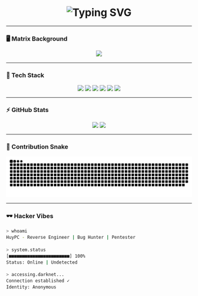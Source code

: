 <!-- 🚀 GitHub Profile - Dark Hacker Style -->

<h1 align="center">
  <img src="https://readme-typing-svg.herokuapp.com?font=Fira+Code&size=22&pause=1000&color=00FF99&center=true&vCenter=true&width=600&lines=👾+HuyPC+%7C+Cyber+Explorer;Reverse+Engineer+%7C+Bug+Hunter+%7C+Pentester;⚡+Cyber+Samurai+%7C+Ghost+in+the+Net" alt="Typing SVG" />
</h1>

---

### 🖥️ Matrix Background
<p align="center">
  <img src="https://i.gifer.com/7VE.gif" width="800" />
</p>

---

### 🧩 Tech Stack
<p align="center">
  <img src="https://img.shields.io/badge/-Python-0d1117?logo=python&logoColor=ffdd54" />
  <img src="https://img.shields.io/badge/-JavaScript-0d1117?logo=javascript&logoColor=f7df1e" />
  <img src="https://img.shields.io/badge/-Linux-0d1117?logo=linux&logoColor=ffffff" />
  <img src="https://img.shields.io/badge/-CyberSec-0d1117?logo=probot&logoColor=00ff99" />
  <img src="https://img.shields.io/badge/-Flask-0d1117?logo=flask&logoColor=ffffff" />
  <img src="https://img.shields.io/badge/-Node.js-0d1117?logo=node.js&logoColor=00ff99" />
</p>

---

### ⚡ GitHub Stats
<p align="center">
  <img src="https://github-readme-stats.vercel.app/api?username=firstsuii111222&show_icons=true&theme=radical&bg_color=0d1117&hide_border=true" height="165"/>
  <img src="https://github-readme-stats.vercel.app/api/top-langs/?username=firstsuii111222&layout=compact&theme=radical&bg_color=0d1117&hide_border=true" height="165"/>
</p>

---

### 🐍 Contribution Snake
<p align="center">
  <img src="https://raw.githubusercontent.com/Platane/snk/output/github-contribution-grid-snake.svg" alt="snake"/>
</p>

---

### 🕶️ Hacker Vibes
```bash
> whoami
HuyPC - Reverse Engineer | Bug Hunter | Pentester

> system.status
[■■■■■■■■■■■■■■■■■■■■■■■] 100% 
Status: Online | Undetected

> accessing.darknet...
Connection established ✓
Identity: Anonymous
